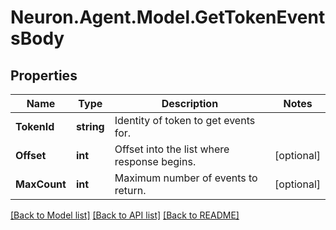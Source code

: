 # Neuron.Agent.Model.GetTokenEventsBody

## Properties

Name | Type | Description | Notes
------------ | ------------- | ------------- | -------------
**TokenId** | **string** | Identity of token to get events for. | 
**Offset** | **int** | Offset into the list where response begins. | [optional] 
**MaxCount** | **int** | Maximum number of events to return. | [optional] 

[[Back to Model list]](../README.md#documentation-for-models) [[Back to API list]](../README.md#documentation-for-api-endpoints) [[Back to README]](../README.md)


